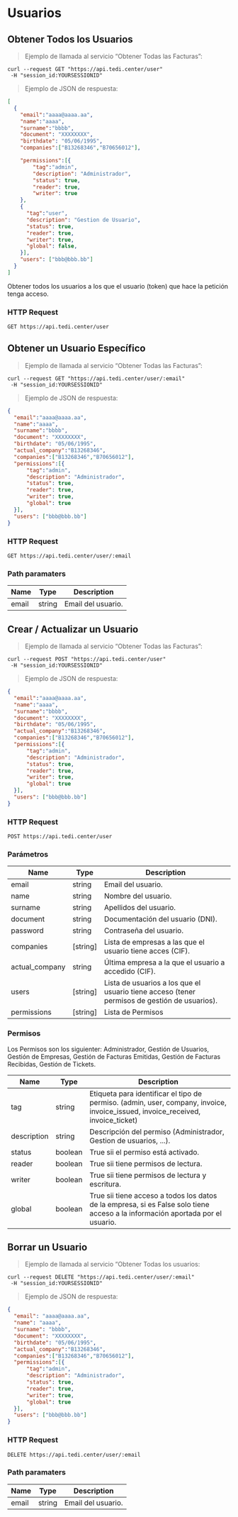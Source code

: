 # Usuarios

## Obtener Todos los Usuarios

> Ejemplo de llamada al servicio “Obtener Todas las Facturas”:

```shell
curl --request GET "https://api.tedi.center/user"
 -H "session_id:YOURSESSIONID"
```

> Ejemplo de JSON de respuesta:

```json
[
  {
    "email":"aaaa@aaaa.aa",
    "name":"aaaa",
    "surname":"bbbb",
    "document": "XXXXXXXX",
    "birthdate": "05/06/1995",
    "companies":["B13268346","B70656012"],

    "permissions":[{
        "tag":"admin",
        "description": "Administrador",
        "status": true,
        "reader": true,
        "writer": true
    },
    {
      "tag":"user",
      "description": "Gestion de Usuario",
      "status": true,
      "reader": true,
      "writer": true,
      "global": false,
    }],
    "users": ["bbb@bbb.bb"]
  }
]
```

Obtener todos los usuarios a los que el usuario (token) que hace la petición tenga acceso.

### HTTP Request

`GET https://api.tedi.center/user`

## Obtener un Usuario Específico

> Ejemplo de llamada al servicio “Obtener Todas las Facturas”:

```shell
curl --request GET "https://api.tedi.center/user/:email"
 -H "session_id:YOURSESSIONID"
```

> Ejemplo de JSON de respuesta:

```json
{
  "email":"aaaa@aaaa.aa",
  "name":"aaaa",
  "surname":"bbbb",
  "document": "XXXXXXXX",
  "birthdate": "05/06/1995",
  "actual_company":"B13268346",
  "companies":["B13268346","B70656012"],
  "permissions":[{
      "tag":"admin",
      "description": "Administrador",
      "status": true,
      "reader": true,
      "writer": true,
      "global": true
  }],
  "users": ["bbb@bbb.bb"]
}
```

### HTTP Request

`GET https://api.tedi.center/user/:email`

### Path paramaters

| Name |  Type  | Description |
|------|--------|-------------|
| email | string | Email del usuario.|


## Crear / Actualizar un Usuario

> Ejemplo de llamada al servicio “Obtener Todas las Facturas”:

```shell
curl --request POST "https://api.tedi.center/user"
 -H "session_id:YOURSESSIONID"
```

> Ejemplo de JSON de respuesta:

```json
{
  "email":"aaaa@aaaa.aa",
  "name":"aaaa",
  "surname":"bbbb",
  "document": "XXXXXXXX",
  "birthdate": "05/06/1995",
  "actual_company":"B13268346",
  "companies":["B13268346","B70656012"],
  "permissions":[{
      "tag":"admin",
      "description": "Administrador",
      "status": true,
      "reader": true,
      "writer": true,
      "global": true
  }],
  "users": ["bbb@bbb.bb"]
}
```

### HTTP Request

`POST https://api.tedi.center/user`

### Parámetros

| Name |  Type  | Description |
|------|--------|-------------|
| email | string | Email del usuario. |
| name | string | Nombre del usuario. |
| surname | string | Apellidos del usuario. |
| document | string | Documentación del usuario (DNI). |
| password | string | Contraseña del usuario. |
| companies | [string] | Lista de empresas a las que el usuario tiene acces (CIF). |
| actual_company | string | Última empresa a la que el usuario a accedido (CIF). |
| users | [string] | Lista de usuarios a los que el usuario tiene acceso (tener permisos de gestión de usuarios). |
| permissions | [string] | Lista de Permisos |

### Permisos

Los Permisos son los siguienter:
  Administrador,
  Gestión de Usuarios,
  Gestión de Empresas,
  Gestión de Facturas Emitidas,
  Gestión de Facturas Recibidas,
  Gestión de Tickets.

| Name |  Type  | Description |
|------|--------|-------------|
| tag | string | Etiqueta para identificar el tipo de permiso. (admin, user, company, invoice, invoice_issued, invoice_received, invoice_ticket) |
| description | string | Descripción del permiso (Administrador, Gestion de usuarios, ...). |
| status | boolean | True sii el permiso está activado. |
| reader | boolean | True sii tiene permisos de lectura. |
| writer | boolean | True sii tiene permisos de lectura y escritura. |
| global | boolean | True sii tiene acceso a todos los datos de la empresa, si es False solo tiene acceso a la información aportada por el usuario. |

## Borrar un Usuario

> Ejemplo de llamada al servicio “Obtener Todas los usuarios:

```shell
curl --request DELETE "https://api.tedi.center/user/:email"
 -H "session_id:YOURSESSIONID"
```

> Ejemplo de JSON de respuesta:

```json
{
  "email": "aaaa@aaaa.aa",
  "name": "aaaa",
  "surname": "bbbb",
  "document": "XXXXXXXX",
  "birthdate": "05/06/1995",
  "actual_company":"B13268346",
  "companies":["B13268346","B70656012"],
  "permissions":[{
      "tag":"admin",
      "description": "Administrador",
      "status": true,
      "reader": true,
      "writer": true,
      "global": true
  }],
  "users": ["bbb@bbb.bb"]
}
```

### HTTP Request

`DELETE https://api.tedi.center/user/:email`

### Path paramaters

| Name |  Type  | Description |
|------|--------|-------------|
| email | string | Email del usuario.|
